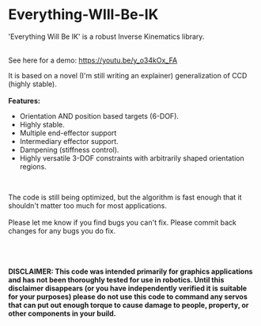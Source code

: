 # Everything-WIll-Be-IK
'Everything Will Be IK' is a robust Inverse Kinematics library. 
</br></br>

See here for a demo: https://youtu.be/y_o34kOx_FA

It is based on a novel (I'm still writing an explainer) generalization of CCD (highly stable). 
</br></br>
<b>Features:</b>
<ul>
<li>Orientation AND position based targets (6-DOF).</li>
<li>Highly stable.</li>
<li>Multiple end-effector support</li>
<li>Intermediary effector support.</li>
<li>Dampening (stiffness control).</li>
<li>Highly versatile 3-DOF constraints with arbitrarily shaped orientation regions.</li>
</ul>
</br>

The code is still being optimized, but the algorithm is fast enough that it shouldn't matter too much for most applications. 
</br>
</br>
Please let me know if you find bugs you can't fix. Please commit back changes for any bugs you do fix. 
</br>
</br>
<br></br>

<b>DISCLAIMER: This code was intended primarily for graphics applications and has not been thoroughly tested for use in robotics. Until this disclaimer disappears (or you have independently verified it is suitable for your purposes) please do not use this code to command any servos that can put out enough torque to cause damage to people, property, or other components in your build.</b>







